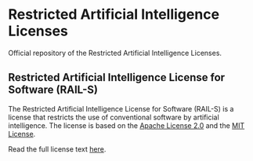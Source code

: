 # Restricted Artificial Intelligence Licenses

Official repository of the Restricted Artificial Intelligence Licenses.

## Restricted Artificial Intelligence License for Software (RAIL-S)

The Restricted Artificial Intelligence License for Software (RAIL-S) is a license that restricts the use of conventional software by artificial intelligence. The license is based on the [Apache License 2.0](https://www.apache.org/licenses/LICENSE-2.0) and the [MIT License](https://opensource.org/licenses/MIT).

Read the full license text [here](rail-s/license.txt).
